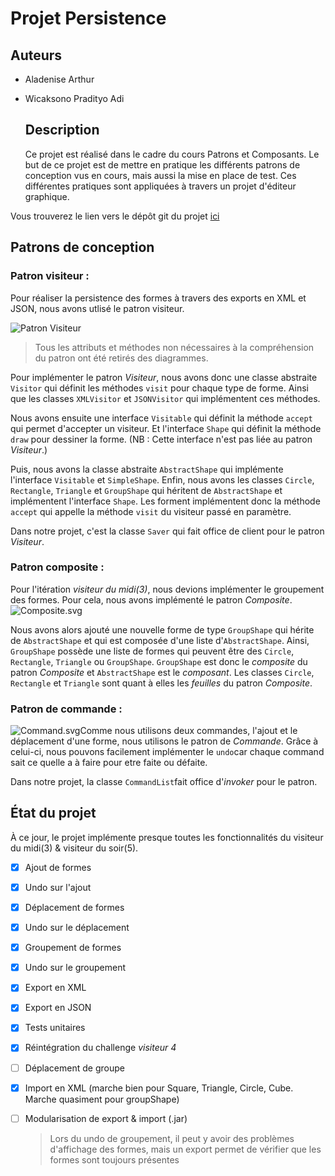 # Projet Persistence

## Auteurs

- Aladenise Arthur

- Wicaksono Pradityo Adi
  
  ## Description
  
  Ce projet est réalisé dans le cadre du cours Patrons et Composants.
  Le but de ce projet est de mettre en pratique les différents patrons de conception vus en cours, mais aussi la mise en place de test.
  Ces différentes pratiques sont appliquées à travers un projet d'éditeur graphique.

Vous trouverez le lien vers le dépôt git du projet [ici](https://github.com/arthurAlade/Persistence)

## Patrons de conception

### Patron visiteur :

Pour réaliser la persistence des formes à travers des exports en XML et JSON, nous avons utlisé le patron visiteur.

![Patron Visiteur](/Users/arthuraladenise/Documents/FAC/M1/S1/PC/Persistence/Doc/Visiteur.svg)

> Tous les attributs et méthodes non nécessaires à la compréhension du patron ont été retirés des diagrammes.

Pour implémenter le patron *Visiteur*, nous avons donc une classe abstraite `Visitor` qui définit les méthodes `visit` pour chaque type de forme.
Ainsi que les classes `XMLVisitor` et `JSONVisitor` qui implémentent ces méthodes.

Nous avons ensuite une interface `Visitable` qui définit la méthode `accept` qui permet d'accepter un visiteur.
Et l'interface `Shape` qui définit la méthode `draw` pour dessiner la forme. (NB : Cette interface n'est pas liée au patron *Visiteur*.)

Puis, nous avons la classe abstraite `AbstractShape` qui implémente l'interface `Visitable` et `SimpleShape`.
Enfin, nous avons les classes `Circle`, `Rectangle`, `Triangle` et `GroupShape` qui héritent de `AbstractShape` et implémentent l'interface `Shape`.
Les forment implémentent donc la méthode `accept` qui appelle la méthode `visit` du visiteur passé en paramètre.

Dans notre projet, c'est la classe `Saver` qui fait office de client pour le patron *Visiteur*.

### Patron composite :

Pour l'itération *visiteur du midi(3)*, nous devions implémenter le groupement des formes. Pour cela, nous avons implémenté le patron *Composite*.
![Composite.svg](/Users/arthuraladenise/Documents/FAC/M1/S1/PC/Persistence/Doc/Composite.svg)

Nous avons alors ajouté une nouvelle forme de type `GroupShape` qui hérite de `AbstractShape` et qui est composée d'une liste d'`AbstractShape`.
Ainsi, `GroupShape` possède une liste de formes qui peuvent être des `Circle`, `Rectangle`, `Triangle` ou `GroupShape`.
`GroupShape` est donc le *composite* du patron *Composite* et `AbstractShape` est le *composant*.
Les classes `Circle`, `Rectangle` et `Triangle` sont quant à elles les *feuilles* du patron *Composite*.

### Patron de commande :

![Command.svg](/Users/arthuraladenise/Documents/FAC/M1/S1/PC/Persistence/Doc/Command.svg)Comme nous utilisons deux commandes, l'ajout et le déplacement d'une forme, nous utilisons le patron de *Commande*.
Grâce à celui-ci, nous pouvons facilement implémenter le  `undo`car chaque command sait ce quelle a à faire pour etre faite ou défaite.

Dans notre projet, la classe `CommandList`fait office d'*invoker* pour le patron.

## État du projet

À ce jour, le projet implémente presque toutes les fonctionnalités du visiteur du midi(3) & visiteur du soir(5).

- [x] Ajout de formes

- [x] Undo sur l'ajout

- [x] Déplacement de formes

- [x] Undo sur le déplacement

- [x] Groupement de formes

- [x] Undo sur le groupement

- [x] Export en XML

- [x] Export en JSON

- [x] Tests unitaires

- [x] Réintégration du challenge *visiteur 4* 

- [ ] Déplacement de groupe

- [x] Import en XML (marche bien pour Square, Triangle, Circle, Cube. Marche quasiment pour groupShape)

- [ ] Modularisation de export & import (.jar)
  
  > Lors du undo de groupement, il peut y avoir des problèmes d'affichage des formes, mais un export permet de vérifier que les formes sont toujours présentes